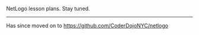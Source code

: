 NetLogo lesson plans. Stay tuned.

----

Has since moved on to https://github.com/CoderDojoNYC/netlogo
